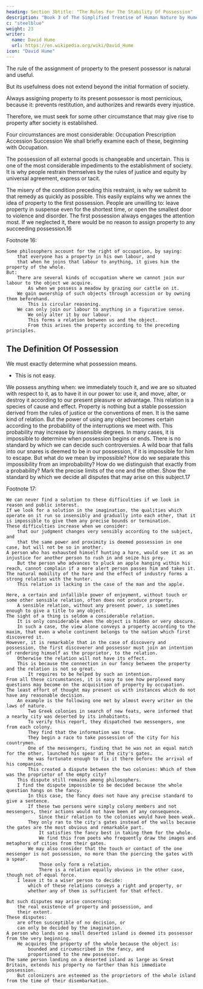 ```yaml
---
heading: Section 3btitle: "The Rules For The Stability Of Possession"
description: "Book 3 of The Simplified Treatise of Human Nature by Hume"
c: "steelblue"
weight: 23
writer:
  name: David Hume
  url: https://en.wikipedia.org/wiki/David_Hume
icon: "David Hume"
---
```



The rule of the assignment of property to the present possessor is natural and useful.

But its usefulness does not extend beyond the initial formation of society.

Always assigning property to its present possessor is most pernicious, because it:
            prevents restitution, and
            authorizes and rewards every injustice.

Therefore, we must seek for some other circumstance that may give rise to property after society is established.

Four circumstances are most considerable:
            Occupation
            Prescription
            Accession
            Succession
    We shall briefly examine each of these, beginning with Occupation.

The possession of all external goods is changeable and uncertain.
        This is one of the most considerable impediments to the establishment of society.
        It is why people restrain themselves by the rules of justice and equity by universal agreement, express or tacit.

The misery of the condition preceding this restraint, is why we submit to that remedy as quickly as possible.
        This easily explains why we annex the idea of property to the first possession.
    People are unwilling to:
        leave property in suspense even for the shortest time, or
        open the smallest door to violence and disorder.
    The first possession always engages the attention most.
        If we neglected it, there would be no reason to assign property to any succeeding possession.16


Footnote 16:

    Some philosophers account for the right of occupation, by saying:
        that everyone has a property in his own labour, and
        that when he joins that labour to anything, it gives him the property of the whole.
    But:
        There are several kinds of occupation where we cannot join our labour to the object we acquire.
            As when we possess a meadow by grazing our cattle on it.
        We gain ownership of such objects through accession or by owning them beforehand.
            This is circular reasoning.
        We can only join our labour to anything in a figurative sense.
            We only alter it by our labour.
            This forms a relation between us and the object.
            From this arises the property according to the preceding principles.


## The Definition Of Possession

We must exactly determine what possession means.
- This is not easy.

We possess anything when:
        we immediately touch it, and
        we are so situated with respect to it, as to have it in our power to:
            use it, and
            move, alter, or destroy it according to our present pleasure or advantage.
    This relation is a species of cause and effect.
    Property is nothing but a stable possession derived from the rules of justice or the conventions of men.
        It is the same kind of relation.
    But the power of using any object becomes certain according to the probability of the interruptions we meet with.
        This probability may increase by insensible degrees.
        In many cases, it is impossible to determine when possession begins or ends.
    There is no standard by which we can decide such controversies.
        A wild boar that falls into our snares is deemed to be in our possession, if it is impossible for him to escape.
        But what do we mean by impossible?
        How do we separate this impossibility from an improbability?
        How do we distinguish that exactly from a probability?
    Mark the precise limits of the one and the other.
        Show the standard by which we decide all disputes that may arise on this subject.17


Footnote 17:

    We can never find a solution to these difficulties if we look in reason and public interest.
    If we look for a solution in the imagination, the qualities which operate on it run so insensibly and gradually into each other, that it is impossible to give them any precise bounds or termination.
    These difficulties increase when we consider:
        that our judgment changes very sensibly according to the subject, and
        that the same power and proximity is deemed possession in one case, but will not be so in another.
    A person who has exhausted himself hunting a hare, would see it as an injustice for another person to rush in and seize his prey.
        But the person who advances to pluck an apple hanging within his reach, cannot complain if a more alert person passes him and takes it.
    The natural mobility of the hare and the effect of industry forms a strong relation with the hunter.
        This relation is lacking in the case of the man and the apple.

    Here, a certain and infallible power of enjoyment, without touch or some other sensible relation, often does not produce property.
        A sensible relation, without any present power, is sometimes enough to give a title to any object.
    The sight of a thing is seldom a considerable relation.
        It is only considerable when the object is hidden or very obscure.
        In such a case, the view alone conveys a property according to the maxim, that even a whole continent belongs to the nation which first discovered it.
    However, it is remarkable that in the case of discovery and possession, the first discoverer and possessor must join an intention of rendering himself as the proprietor, to the relation.
        Otherwise the relation will not have its effect.
        This is because the connection in our fancy between the property and the relation is not so great.
            It requires to be helped by such an intention.
    From all these circumstances, it is easy to see how perplexed many questions may become on the acquisition of property by occupation.
    The least effort of thought may present us with instances which do not have any reasonable decision.
        An example is the following one met by almost every writer on the laws of nature.
            Two Greek colonies in search of new feats, were informed that a nearby city was deserted by its inhabitants.
            To verify this report, they dispatched two messengers, one from each colony.
            They find that the information was true.
            They begin a race to take possession of the city for his countrymen.
            One of the messengers, finding that he was not an equal match for the other, launched his spear at the city's gates.
            He was fortunate enough to fix it there before the arrival of his companion.
            This created a dispute between the two colonies: Which of them was the proprietor of the empty city?
        This dispute still remains among philosophers.
        I find the dispute impossible to be decided because the whole question hangs on the fancy.
            In this case, the fancy does not have any precise standard to give a sentence.
            If these two persons were simply colony members and not messengers, their actions would not have been of any consequence.
                Since their relation to the colonies would have been weak.
            They only ran to the city's gates instead of the walls because the gates are the most obvious and remarkable part.
                It satisfies the fancy best in taking them for the whole.
                We find this from poets who frequently draw the images and metaphors of cities from their gates.
            We may also consider that the touch or contact of the one messenger is not possession, no more than the piercing the gates with a spear.
                Those only form a relation.
                There is a relation equally obvious in the other case, though not of equal force.
        I leave it to a wiser person to decide:
            which of these relations conveys a right and property, or
            whether any of them is sufficient for that effect.

    But such disputes may arise concerning:
        the real existence of property and possession, and
        their extent.
    These disputes:
        are often susceptible of no decision, or
        can only be decided by the imagination.
    A person who lands on a small deserted island is deemed its possessor from the very beginning.
        He acquires the property of the whole because the object is:
            bounded and circumscribed in the fancy, and
            proportioned to the new possessor.
    The same person landing on a deserted island as large as Great Britain, extends his property no farther than his immediate possession.
        But colonizers are esteemed as the proprietors of the whole island from the time of their disembarkation.

